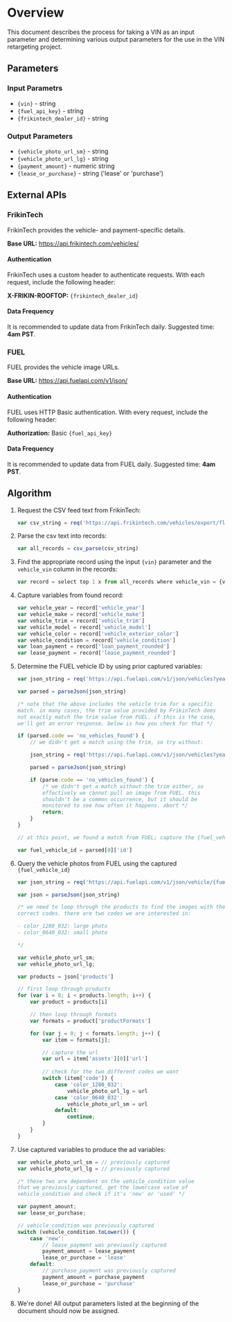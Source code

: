 # Overview

This document describes the process for taking a VIN as an input parameter and determining various output parameters for the use in the VIN retargeting project.

## Parameters

### Input Parametrs

- `{vin}` - string
- `{fuel_api_key}` - string
- `{frikintech_dealer_id}` - string

### Output Parameters

- `{vehicle_photo_url_sm}` - string
- `{vehicle_photo_url_lg}` - string
- `{payment_amount}` - numeric string
- `{lease_or_purchase}` - string ('lease' or 'purchase')

## External APIs

### FrikinTech

FrikinTech provides the vehicle- and payment-specific details.

**Base URL:** https://api.frikintech.com/vehicles/

#### Authentication

FrikinTech uses a custom header to authenticate requests.  With each request, include the following header:

**X-FRIKIN-ROOFTOP:** `{frikintech_dealer_id}`

#### Data Frequency

It is recommended to update data from FrikinTech daily.  Suggested time: **4am PST**.

### FUEL

FUEL provides the vehicle image URLs.

**Base URL:** https://api.fuelapi.com/v1/json/

#### Authentication

FUEL uses HTTP Basic authentication.  With every request, include the following header:

**Authorization:** Basic `{fuel_api_key}`

#### Data Frequency

It is recommended to update data from FUEL daily.  Suggested time: **4am PST**.

## Algorithm

1. Request the CSV feed text from FrikinTech:
   
   ```javascript
   var csv_string = req('https://api.frikintech.com/vehicles/export/fluency')
   ```
   

1. Parse the csv text into records:
   
   ```javascript
   var all_records = csv_parse(csv_string)
   ```

1. Find the appropriate record using the input `{vin}` parameter and the `vehicle_vin` column in the records:
   
   ```javascript
   var record = select top 1 x from all_records where vehicle_vin = {vin}
   ```

1. Capture variables from found record:

   ```javascript
   var vehicle_year = record['vehicle_year']
   var vehicle_make = record['vehicle_make']
   var vehicle_trim = record['vehicle_trim']
   var vehicle_model = record['vehicle_model']
   var vehicle_color = record['vehicle_exterior_color']
   var vehicle_condition = record['vehicle_condition']
   var loan_payment = record['loan_payment_rounded']
   var lease_payment = record['lease_payment_rounded']
   ```

1. Determine the FUEL vehicle ID by using prior captured variables:

   ```javascript
   var json_string = req('https://api.fuelapi.com/v1/json/vehicles?year={vehicle_year}&make={vehicle_make}&model={vehicle_model}&trim={vehicle_trim}')

   var parsed = parseJson(json_string)

   /* note that the above includes the vehicle trim for a specific 
   match. in many cases, the trim value provided by FrikinTech does 
   not exactly match the trim value from FUEL. if this is the case, 
   we'll get an error response. below is how you check for that */

   if (parsed.code == 'no_vehicles_found') {
       // we didn't get a match using the trim, so try without:

       json_string = req('https://api.fuelapi.com/v1/json/vehicles?year={vehicle_year}&make={vehicle_make}&model={vehicle_model}')

       parsed = parseJson(json_string)

       if (parse.code == 'no_vehicles_found') {
           /* we didn't get a match without the trim either, so 
           effectively we cannot pull an image from FUEL. this 
           shouldn't be a common occurrence, but it should be 
           monitored to see how often it happens. abort */
           return;
       }
   }

   // at this point, we found a match from FUEL; capture the {fuel_vehicle_id} variable

   var fuel_vehicle_id = parsed[0]['id']
   ```

1. Query the vehicle photos from FUEL using the captured `{fuel_vehicle_id}`

   ```javascript
   var json_string = req('https://api.fuelapi.com/v1/json/vehicle/{fuel_vehicle_id}?productID=2&color={vehicle_color}')

   var json = parseJson(json_string)

   /* we need to loop through the products to find the images with the
   correct codes. there are two codes we are interested in:

   - color_1280_032: large photo
   - color_0640_032: small photo

   */

   var vehicle_photo_url_sm;
   var vehicle_photo_url_lg;

   var products = json['products']

   // first loop through products
   for (var i = 0; i < products.length; i++) {
       var product = products[i]

       // then loop through formats
       var formats = product['productFormats']

       for (var j = 0; j < formats.length; j++) {
           var item = formats[j];

           // capture the url
           var url = item['assets'][0]['url']
           
           // check for the two different codes we want
           switch (item['code']) {
               case 'color_1280_032':
                   vehicle_photo_url_lg = url
               case 'color_0640_032':
                   vehicle_photo_url_sm = url
               default:
                   continue;
           }
       }
   }
   ```

1. Use captured variables to produce the ad variables:

   ```javascript
   var vehicle_photo_url_sm = // previously captured
   var vehicle_photo_url_lg = // previously captured

   /* these two are dependent on the vehicle_condition value
   that we previously captured. get the lowercase value of 
   vehicle_condition and check if it's 'new' or 'used' */

   var payment_amount;
   var lease_or_purchase;

   // vehicle_condition was previously captured
   switch (vehicle_condition.toLower()) {
       case 'new':
           // lease_payment was previously captured
           payment_amount = lease_payment
           lease_or_purchase = 'lease'
       default:
           // purchase_payment was previously captured
           payment_amount = purchase_payment
           lease_or_purchase = 'purchase'
   }
   ```

1. We're done!  All output parameters listed at the beginning of the document should now be assigned.